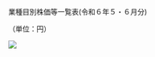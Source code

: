 業種目別株価等一覧表(令和６年５・６月分)

（単位：円）

![](https://www.nta.go.jp/tmp/cf5ec8c0-6b17-4e11-9f66-8207292954bf/images/c20e4bedd13b39cd7741152ea0247e9c050377b2160ceb6987ee52439ba975ac.jpg)